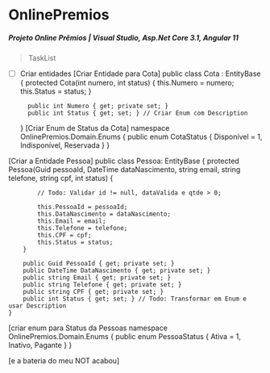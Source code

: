 # OnlinePremios

##### Projeto Online Prêmios | Visual Studio, Asp.Net Core 3.1, Angular 11

> TaskList

-[ ] Criar entidades
[Criar Entidade para Cota]
 public class Cota : EntityBase
    {
        protected Cota(int numero, int status)
        {
            this.Numero = numero;
            this.Status = status;
        }

        public int Numero { get; private set; }
        public int Status { get; set; } // Criar Enum com Description
    }
 [Criar Enum de Status da Cota]
 namespace OnlinePremios.Domain.Enums
{
    public enum CotaStatus
    {
        Disponível = 1,
        Indisponível,
        Reservada
    }
}



[Criar a Entidade Pessoa]
public class Pessoa: EntityBase
    {
        protected Pessoa(Guid pessoaId, DateTime dataNascimento, string email, string telefone, string cpf, int status)
        {

            // Todo: Validar id != null, dataValida e qtde > 0;

            this.PessoaId = pessoaId;
            this.DataNascimento = dataNascimento;
            this.Email = email;
            this.Telefone = telefone;
            this.CPF = cpf;
            this.Status = status;
        }

        public Guid PessoaId { get; private set; }
        public DateTime DataNascimento { get; private set; }
        public string Email { get; private set; }
        public string Telefone { get; private set; }
        public string CPF { get; private set; }
        public int Status { get; set; } // Todo: Transformar em Enum e usar Description
    }
    
[criar enum para Status da Pessoas
namespace OnlinePremios.Domain.Enums
{
    public enum PessoaStatus
    {
        Ativa = 1,
        Inativo,
        Pagante
    }
}
 


[e a bateria do meu NOT acabou]
